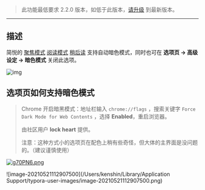 >  此功能最低要求 2.2.0 版本，如低于此版本，[请升级](http://ksria.com/simpread/) 到最新版本。

***

## 描述

简悦的 [聚焦模式](http://ksria.com/simpread/docs/#/聚焦模式) [阅读模式](http://ksria.com/simpread/docs/#/阅读模式) [稍后读](http://ksria.com/simpread/docs/#/稍后读) 支持自动暗色模式，同时也可在 **选项页 → 高级设定 → 暗色模式** 关闭此选项。

![img](https://z3.ax1x.com/2021/05/18/ghpSHI.gif)

## 选项页如何支持暗色模式

> Chrome 开启暗黑模式：地址栏输入 `chrome://flags` ，搜索关键字 `Force Dark Mode for Web Contents` ，选择 **Enabled**，重启浏览器。
>
> 由社区用户 **lock heart** 提供。
>
> 注意：这种方式小的选项页在配色上稍有些奇怪，但大体的主界面是没问题的。（建议谨慎使用）

[![g70PN6.png](https://z3.ax1x.com/2021/05/21/g70PN6.png)](https://imgtu.com/i/g70PN6)

![image-20210521112907500](/Users/kenshin/Library/Application Support/typora-user-images/image-20210521112907500.png)


